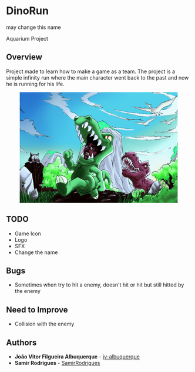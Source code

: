 # DinoRun
may change this name

Aquarium Project

## Overview
Project made to learn how to make a game as a team.
The project is a simple infinity run where the main character went back to the past and now he is running for his life.

<p align="center">
	<img src="images/SplashArt.png" height="300">
</p>

## TODO
* Game Icon
* Logo
* SFX
* Change the name

## Bugs
* Sometimes when try to hit a enemy, doesn't hit or hit but still hitted by the enemy

## Need to Improve
* Collision with the enemy

## Authors
* **João Vitor Filgueira Albuquerque** - [jv-albuquerque](https://github.com/jv-albuquerque)
* **Samir Rodrigues** - [SamirRodrigues](https://github.com/SamirRodrigues)
